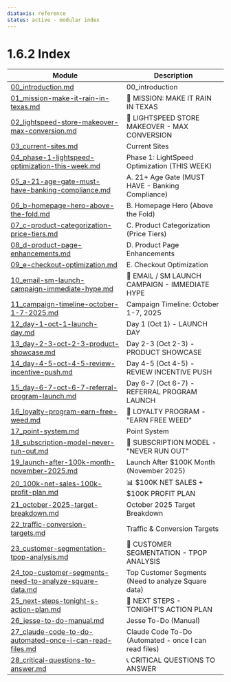 ```yaml
---
diataxis: reference
status: active - modular index
---
```


# 1.6.2 Index

| Module | Description |
|--------|-------------|
| [00_introduction.md](00_introduction.md) | 00_introduction |
| [01_mission-make-it-rain-in-texas.md](01_mission-make-it-rain-in-texas.md) | 🎯 MISSION: MAKE IT RAIN IN TEXAS |
| [02_lightspeed-store-makeover-max-conversion.md](02_lightspeed-store-makeover-max-conversion.md) | 🛒 LIGHTSPEED STORE MAKEOVER - MAX CONVERSION |
| [03_current-sites.md](03_current-sites.md) | Current Sites |
| [04_phase-1-lightspeed-optimization-this-week.md](04_phase-1-lightspeed-optimization-this-week.md) | Phase 1: LightSpeed Optimization (THIS WEEK) |
| [05_a-21-age-gate-must-have-banking-compliance.md](05_a-21-age-gate-must-have-banking-compliance.md) | A. 21+ Age Gate (MUST HAVE - Banking Compliance) |
| [06_b-homepage-hero-above-the-fold.md](06_b-homepage-hero-above-the-fold.md) | B. Homepage Hero (Above the Fold) |
| [07_c-product-categorization-price-tiers.md](07_c-product-categorization-price-tiers.md) | C. Product Categorization (Price Tiers) |
| [08_d-product-page-enhancements.md](08_d-product-page-enhancements.md) | D. Product Page Enhancements |
| [09_e-checkout-optimization.md](09_e-checkout-optimization.md) | E. Checkout Optimization |
| [10_email-sm-launch-campaign-immediate-hype.md](10_email-sm-launch-campaign-immediate-hype.md) | 📧 EMAIL / SM LAUNCH CAMPAIGN - IMMEDIATE HYPE |
| [11_campaign-timeline-october-1-7-2025.md](11_campaign-timeline-october-1-7-2025.md) | Campaign Timeline: October 1-7, 2025 |
| [12_day-1-oct-1-launch-day.md](12_day-1-oct-1-launch-day.md) | Day 1 (Oct 1) - LAUNCH DAY |
| [13_day-2-3-oct-2-3-product-showcase.md](13_day-2-3-oct-2-3-product-showcase.md) | Day 2-3 (Oct 2-3) - PRODUCT SHOWCASE |
| [14_day-4-5-oct-4-5-review-incentive-push.md](14_day-4-5-oct-4-5-review-incentive-push.md) | Day 4-5 (Oct 4-5) - REVIEW INCENTIVE PUSH |
| [15_day-6-7-oct-6-7-referral-program-launch.md](15_day-6-7-oct-6-7-referral-program-launch.md) | Day 6-7 (Oct 6-7) - REFERRAL PROGRAM LAUNCH |
| [16_loyalty-program-earn-free-weed.md](16_loyalty-program-earn-free-weed.md) | 🎁 LOYALTY PROGRAM - "EARN FREE WEED" |
| [17_point-system.md](17_point-system.md) | Point System |
| [18_subscription-model-never-run-out.md](18_subscription-model-never-run-out.md) | 🔁 SUBSCRIPTION MODEL - "NEVER RUN OUT" |
| [19_launch-after-100k-month-november-2025.md](19_launch-after-100k-month-november-2025.md) | Launch After $100K Month (November 2025) |
| [20_100k-net-sales-100k-profit-plan.md](20_100k-net-sales-100k-profit-plan.md) | 📊 $100K NET SALES + $100K PROFIT PLAN |
| [21_october-2025-target-breakdown.md](21_october-2025-target-breakdown.md) | October 2025 Target Breakdown |
| [22_traffic-conversion-targets.md](22_traffic-conversion-targets.md) | Traffic & Conversion Targets |
| [23_customer-segmentation-tpop-analysis.md](23_customer-segmentation-tpop-analysis.md) | 🎯 CUSTOMER SEGMENTATION - TPOP ANALYSIS |
| [24_top-customer-segments-need-to-analyze-square-data.md](24_top-customer-segments-need-to-analyze-square-data.md) | Top Customer Segments (Need to analyze Square data) |
| [25_next-steps-tonight-s-action-plan.md](25_next-steps-tonight-s-action-plan.md) | 🚀 NEXT STEPS - TONIGHT'S ACTION PLAN |
| [26_jesse-to-do-manual.md](26_jesse-to-do-manual.md) | Jesse To-Do (Manual) |
| [27_claude-code-to-do-automated-once-i-can-read-files.md](27_claude-code-to-do-automated-once-i-can-read-files.md) | Claude Code To-Do (Automated - once I can read files) |
| [28_critical-questions-to-answer.md](28_critical-questions-to-answer.md) | 📞 CRITICAL QUESTIONS TO ANSWER |
